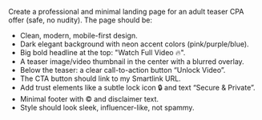Create a professional and minimal landing page for an adult teaser CPA offer (safe, no nudity). The page should be:
- Clean, modern, mobile-first design.
- Dark elegant background with neon accent colors (pink/purple/blue).
- Big bold headline at the top: "Watch Full Video 🔥".
- A teaser image/video thumbnail in the center with a blurred overlay.
- Below the teaser: a clear call-to-action button “Unlock Video”.
- The CTA button should link to my Smartlink URL.
- Add trust elements like a subtle lock icon 🔒 and text “Secure & Private”.
- Minimal footer with © and disclaimer text.
- Style should look sleek, influencer-like, not spammy.
